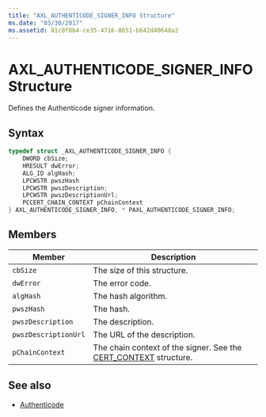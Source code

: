 ```yaml
---
title: "AXL_AUTHENTICODE_SIGNER_INFO Structure"
ms.date: "03/30/2017"
ms.assetid: 81c0f8b4-ce35-4716-8651-b642d40648a2
---
```

# AXL_AUTHENTICODE_SIGNER_INFO Structure
Defines the Authenticode signer information.  
  
## Syntax  
  
```cpp  
typedef struct _AXL_AUTHENTICODE_SIGNER_INFO {  
    DWORD cbSize;  
    HRESULT dwError;  
    ALG_ID algHash;  
    LPCWSTR pwszHash  
    LPCWSTR pwszDescription;  
    LPCWSTR pwszDescriptionUrl;  
    PCCERT_CHAIN_CONTEXT pChainContext  
} AXL_AUTHENTICODE_SIGNER_INFO, * PAXL_AUTHENTICODE_SIGNER_INFO;  
```  
  
## Members  
  
|Member|Description|  
|------------|-----------------|  
|`cbSize`|The size of this structure.|  
|`dwError`|The error code.|  
|`algHash`|The hash algorithm.|  
|`pwszHash`|The hash.|  
|`pwszDescription`|The description.|  
|`pwszDescriptionUrl`|The URL of the description.|  
|`pChainContext`|The chain context of the signer. See the [CERT_CONTEXT](/windows/win32/api/wincrypt/ns-wincrypt-cert_context) structure.|  
  
## See also

- [Authenticode](index.md)

